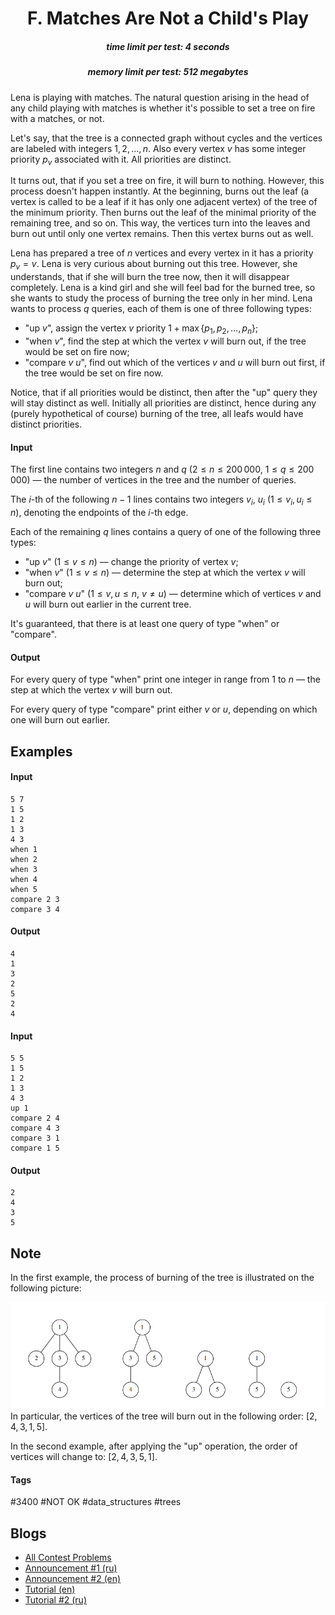 <h1 style='text-align: center;'> F. Matches Are Not a Child's Play </h1>

<h5 style='text-align: center;'>time limit per test: 4 seconds</h5>
<h5 style='text-align: center;'>memory limit per test: 512 megabytes</h5>

Lena is playing with matches. The natural question arising in the head of any child playing with matches is whether it's possible to set a tree on fire with a matches, or not.

Let's say, that the tree is a connected graph without cycles and the vertices are labeled with integers $1, 2, \ldots, n$. Also every vertex $v$ has some integer priority $p_v$ associated with it. All priorities are distinct.

It turns out, that if you set a tree on fire, it will burn to nothing. However, this process doesn't happen instantly. At the beginning, burns out the leaf (a vertex is called to be a leaf if it has only one adjacent vertex) of the tree of the minimum priority. Then burns out the leaf of the minimal priority of the remaining tree, and so on. This way, the vertices turn into the leaves and burn out until only one vertex remains. Then this vertex burns out as well.

Lena has prepared a tree of $n$ vertices and every vertex in it has a priority $p_v = v$. Lena is very curious about burning out this tree. However, she understands, that if she will burn the tree now, then it will disappear completely. Lena is a kind girl and she will feel bad for the burned tree, so she wants to study the process of burning the tree only in her mind. Lena wants to process $q$ queries, each of them is one of three following types:

* "up $v$", assign the vertex $v$ priority $1 + \max\{p_1, p_2, \ldots, p_n\}$;
* "when $v$", find the step at which the vertex $v$ will burn out, if the tree would be set on fire now;
* "compare $v$ $u$", find out which of the vertices $v$ and $u$ will burn out first, if the tree would be set on fire now.

Notice, that if all priorities would be distinct, then after the "up" query they will stay distinct as well. Initially all priorities are distinct, hence during any (purely hypothetical of course) burning of the tree, all leafs would have distinct priorities.

#### Input

The first line contains two integers $n$ and $q$ ($2 \le n \le 200\,000$, $1 \le q \le 200\,000$) — the number of vertices in the tree and the number of queries.

The $i$-th of the following $n - 1$ lines contains two integers $v_i$, $u_i$ ($1 \le v_i, u_i \le n$), denoting the endpoints of the $i$-th edge.

Each of the remaining $q$ lines contains a query of one of the following three types:

* "up $v$" ($1 \le v \le n$) — change the priority of vertex $v$;
* "when $v$" ($1 \le v \le n$) — determine the step at which the vertex $v$ will burn out;
* "compare $v$ $u$" ($1 \le v, u \le n$, $v \ne u$) — determine which of vertices $v$ and $u$ will burn out earlier in the current tree.

It's guaranteed, that there is at least one query of type "when" or "compare".

#### Output

For every query of type "when" print one integer in range from $1$ to $n$ — the step at which the vertex $v$ will burn out.

For every query of type "compare" print either $v$ or $u$, depending on which one will burn out earlier.

## Examples

#### Input


```text
5 7
1 5
1 2
1 3
4 3
when 1
when 2
when 3
when 4
when 5
compare 2 3
compare 3 4
```
#### Output


```text
4
1
3
2
5
2
4
```
#### Input


```text
5 5
1 5
1 2
1 3
4 3
up 1
compare 2 4
compare 4 3
compare 3 1
compare 1 5
```
#### Output


```text
2
4
3
5
```
## Note

In the first example, the process of burning of the tree is illustrated on the following picture:

 ![](images/49fcc25f95ca2f41bd6edfc349427b17cec5f7ae.png) In particular, the vertices of the tree will burn out in the following order: $[2, 4, 3, 1, 5]$.

In the second example, after applying the "up" operation, the order of vertices will change to: $[2, 4, 3, 5, 1]$.



#### Tags 

#3400 #NOT OK #data_structures #trees 

## Blogs
- [All Contest Problems](../Codeforces_Round_545_(Div._1).md)
- [Announcement #1 (ru)](../blogs/Announcement_1_(ru).md)
- [Announcement #2 (en)](../blogs/Announcement_2_(en).md)
- [Tutorial (en)](../blogs/Tutorial_(en).md)
- [Tutorial #2 (ru)](../blogs/Tutorial_2_(ru).md)

